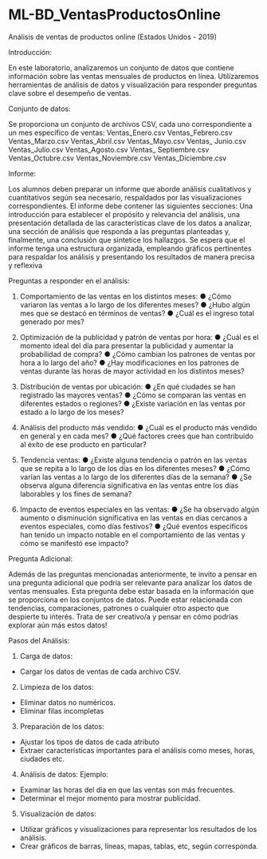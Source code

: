 # ML-BD_VentasProductosOnline
Análisis de ventas de productos online (Estados Unidos - 2019)


Introducción:

En este laboratorio, analizaremos un conjunto de datos que contiene información sobre las
ventas mensuales de productos en línea. Utilizaremos herramientas de análisis de datos y
visualización para responder preguntas clave sobre el desempeño de ventas.

Conjunto de datos:

Se proporciona un conjunto de archivos CSV, cada uno correspondiente a un mes
específico de ventas:
Ventas_Enero.csv
Ventas_Febrero.csv
Ventas_Marzo.csv
Ventas_Abril.csv
Ventas_Mayo.csv
Ventas_ Junio.csv
Ventas_Julio.csv
Ventas_Agosto.csv
Ventas_ Septiembre.csv
Ventas_Octubre.csv
Ventas_Noviembre.csv
Ventas_Diciembre.csv

Informe:

Los alumnos deben preparar un informe que aborde análisis cualitativos y cuantitativos
según sea necesario, respaldados por las visualizaciones correspondientes.
El informe debe contener las siguientes secciones: Una introducción para establecer el
propósito y relevancia del análisis, una presentación detallada de las características clave
de los datos a analizar, una sección de análisis que responda a las preguntas planteadas y,
finalmente, una conclusión que sintetice los hallazgos. Se espera que el informe tenga una
estructura organizada, empleando gráficos pertinentes para respaldar los análisis y
presentando los resultados de manera precisa y reflexiva

Preguntas a responder en el análisis:

1. Comportamiento de las ventas en los distintos meses:
● ¿Cómo variaron las ventas a lo largo de los diferentes meses?
● ¿Hubo algún mes que se destacó en términos de ventas?
● ¿Cuál es el ingreso total generado por mes?

2. Optimización de la publicidad y patrón de ventas por hora:
● ¿Cuál es el momento ideal del día para presentar la publicidad y aumentar la
probabilidad de compra?
● ¿Cómo cambian los patrones de ventas por hora a lo largo del año?
● ¿Hay modificaciones en los patrones de ventas durante las horas de mayor actividad
en los distintos meses?

3. Distribución de ventas por ubicación:
● ¿En qué ciudades se han registrado las mayores ventas?
● ¿Cómo se comparan las ventas en diferentes estados o regiones?
● ¿Existe variación en las ventas por estado a lo largo de los meses?

4. Análisis del producto más vendido:
● ¿Cuál es el producto más vendido en general y en cada mes?
● ¿Qué factores crees que han contribuido al éxito de ese producto en particular?

5. Tendencia ventas:
● ¿Existe alguna tendencia o patrón en las ventas que se repita a lo largo de los días
en los diferentes meses?
● ¿Cómo varían las ventas a lo largo de los diferentes días de la semana?
● ¿Se observa alguna diferencia significativa en las ventas entre los días laborables y
los fines de semana?

6. Impacto de eventos especiales en las ventas:
● ¿Se ha observado algún aumento o disminución significativa en las ventas en días
cercanos a eventos especiales, como días festivos?
● ¿Qué eventos específicos han tenido un impacto notable en el comportamiento de
las ventas y cómo se manifestó ese impacto?

Pregunta Adicional:

Además de las preguntas mencionadas anteriormente, te invito a pensar en una pregunta
adicional que podría ser relevante para analizar los datos de ventas mensuales. Esta
pregunta debe estar basada en la información que se proporciona en los conjuntos de
datos. Puede estar relacionada con tendencias, comparaciones, patrones o cualquier otro
aspecto que despierte tu interés. Trata de ser creativo/a y pensar en cómo podrías explorar
aún más estos datos!

Pasos del Análisis:

1. Carga de datos:
- Cargar los datos de ventas de cada archivo CSV.

2. Limpieza de los datos:
- Eliminar datos no numéricos.
- Eliminar filas incompletas

3. Preparación de los datos:
- Ajustar los tipos de datos de cada atributo
- Extraer características importantes para el análisis como meses, horas, ciudades etc.

4. Análisis de datos:
Ejemplo:
- Examinar las horas del día en que las ventas son más frecuentes.
- Determinar el mejor momento para mostrar publicidad.

5. Visualización de datos:
- Utilizar gráficos y visualizaciones para representar los resultados de los análisis.
- Crear gráficos de barras, líneas, mapas, tablas, etc, según corresponda.
